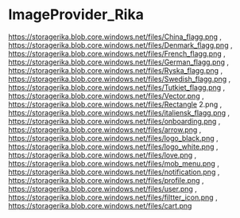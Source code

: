 # ImageProvider_Rika

https://storagerika.blob.core.windows.net/files/China_flagg.png , 
https://storagerika.blob.core.windows.net/files/Denmark_flagg.png , 
https://storagerika.blob.core.windows.net/files/French_flagg.png , 
https://storagerika.blob.core.windows.net/files/German_flagg.png , 
https://storagerika.blob.core.windows.net/files/Ryska_flagg.png , 
https://storagerika.blob.core.windows.net/files/Swedish_flagg.png , 
https://storagerika.blob.core.windows.net/files/Tutkiet_flagg.png , 
https://storagerika.blob.core.windows.net/files/Vector.png , 
https://storagerika.blob.core.windows.net/files/Rectangle 2.png , 
https://storagerika.blob.core.windows.net/files/italiensk_flagg.png , 
https://storagerika.blob.core.windows.net/files/onboarding.png , 
https://storagerika.blob.core.windows.net/files/arrow.png , 
https://storagerika.blob.core.windows.net/files/logo_black.png , 
https://storagerika.blob.core.windows.net/files/logo_white.png , 
https://storagerika.blob.core.windows.net/files/love.png , 
https://storagerika.blob.core.windows.net/files/mob_menu.png , 
https://storagerika.blob.core.windows.net/files/notification.png , 
https://storagerika.blob.core.windows.net/files/profile.png , 
https://storagerika.blob.core.windows.net/files/user.png , 
https://storagerika.blob.core.windows.net/files/filtter_icon.png , 
https://storagerika.blob.core.windows.net/files/cart.png
